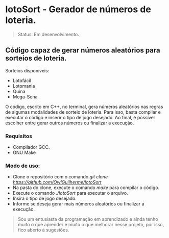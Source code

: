 # lotoSort - Gerador de números de loteria.

> Status: Em desenvolvimento. 

## Código capaz de gerar números aleatórios para sorteios de loteria.
Sorteios disponíveis: 
+ Lotofácil
+ Lotomania
+ Quina
+ Mega-Sena

O código, escrito em C++, no terminal, gera números aleatórios nas regras de algumas modalidades de sorteio de loteria. 
Para isso, basta compilar e executar o código e inserir o tipo de jogo desejado. Ao final, é possível escolher entre gerar outros números ou finalizar a execução.

### Requisitos
+ Compilador GCC.
+ GNU Make

### Modo de uso:
+ Clone o repositório com o comando *git clone https://github.com/OwlGuilherme/lotoSort*
+ Na pasta do clone, execute o comando *make* para compilar o código.
+ Execute o comando *./lotoSort* para executar o arquivo.
+ Insira o tipo de jogo desejado.
+ Informe se deseja gerar mais números aleatórios ou finalizar a execução.


>Sou um entusiasta da programação em aprendizado e ainda tenho muito o que aprender e muito o que melhorar nesse projeto, por isso, fico aberto à sugestões.
